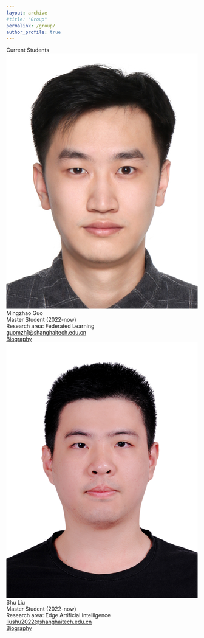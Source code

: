 ```yaml
---
layout: archive
#title: "Group"
permalink: /group/
author_profile: true
---
```


<link rel="stylesheet" href="/css/customized-stylesheet.css">

<div class="content-framework">

<div class="cat">Current Students</div>

<div class="group-member">
    <div class="member-photo"><img src="/images/guomzh.jpg"></div>
    <div class="member-info-sets">
        <div class="member-name">Mingzhao Guo</div>
        <div class="member-status">Master Student (2022-now)</div>
        <div class="member-interests">Research area: Federated Learning</div>
        <div class="member-email"><a href="mailto:guomzh1@shanghaitech.edu.cn">guomzh1@shanghaitech.edu.cn</a></div>
        <div class="member-misc"><a href="">Biography</a></div>
    </div>
</div>

<div class="group-member">
    <div class="member-photo"><img src="/images/liushu.jpg"></div>
    <div class="member-info-sets">
        <div class="member-name">Shu Liu</div>
        <div class="member-status">Master Student (2022-now)</div>
        <div class="member-interests">Research area: Edge Artificial Intelligence</div>
        <div class="member-email"><a href="mailto:liushu2022@shanghaitech.edu.cn">liushu2022@shanghaitech.edu.cn</a></div>
        <div class="member-misc"><a href="">Biography</a></div>
    </div>
</div>





</div>
